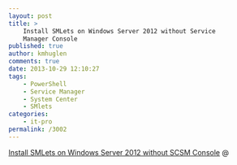 ```yaml
---
layout: post
title: >
    Install SMLets on Windows Server 2012 without Service
    Manager Console
published: true
author: kmhuglen
comments: true
date: 2013-10-29 12:10:27
tags:
    - PowerShell
    - Service Manager
    - System Center
    - SMlets
categories:
    - it-pro
permalink: /3002
---
```

[Install SMLets on Windows Server 2012 without SCSM Console][1] @ 

 [1]: http://blogs.catapultsystems.com/mdowst/archive/2013/10/29/install-smlets-on-windows-server-2012-without-scsm-console.aspx